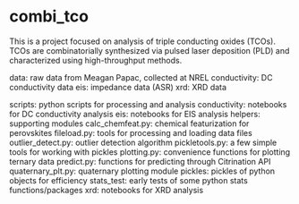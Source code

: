 # combi_tco
This is a project focused on analysis of triple conducting oxides (TCOs). TCOs are combinatorially synthesized via pulsed laser deposition (PLD) and characterized using high-throughput methods. 

data: raw data from Meagan Papac, collected at NREL
  conductivity: DC conductivity data
  eis: impedance data (ASR)
  xrd: XRD data

scripts: python scripts for processing and analysis
  conductivity: notebooks for DC conductivity analysis
  eis: notebooks for EIS analysis
  helpers: supporting modules
    calc_chemfeat.py: chemical featurization for perovskites
    fileload.py: tools for processing and loading data files
    outlier_detect.py: outlier detection algorithm
    pickletools.py: a few simple tools for working with pickles
    plotting.py: convenience functions for plotting ternary data
    predict.py: functions for predicting through Citrination API
    quaternary_plt.py: quaternary plotting module
  pickles: pickles of python objects for efficiency
  stats_test: early tests of some python stats functions/packages
  xrd: notebooks for XRD analysis
  

  
  

